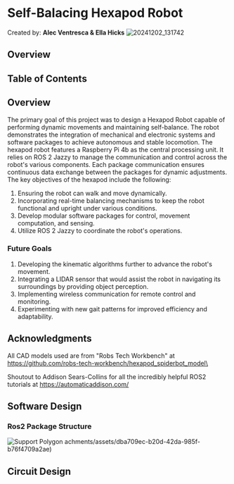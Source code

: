 # Self-Balacing Hexapod Robot
Created by: **Alec Ventresca & Ella Hicks**
![20241202_131742](https://github.com/user-attachments/assets/5de234e7-d59f-4bf5-8e5d-8d2eb02bb3d5)

## Overview
## Table of Contents

## Overview
The primary goal of this project was to design a Hexapod Robot capable of performing dynamic movements and maintaining self-balance. The robot demonstrates the integration of mechanical and electronic systems and software packages to achieve autonomous and stable locomotion. The hexapod robot features a Raspberry Pi 4b as the central processing unit. It relies on ROS 2 Jazzy to manage the communication and control across the robot's various components. Each package communication ensures continuous data exchange between the packages for dynamic adjustments. The key objectives of the hexapod include the following: 

1. Ensuring the robot can walk and move dynamically.
2. Incorporating real-time balancing mechanisms to keep the robot functional and upright under various conditions.
3. Develop modular software packages for control, movement computation, and sensing.
4. Utilize ROS 2 Jazzy to coordinate the robot's operations.

### Future Goals
1. Developing the kinematic algorithms further to advance the robot's movement.
2. Integrating a LIDAR sensor that would assist the robot in navigating its surroundings by providing object perception.
3. Implementing wireless communication for remote control and monitoring.
4. Experimenting with new gait patterns for improved efficiency and adaptability.

## Acknowledgments
All CAD models used are from "Robs Tech Workbench" at https://github.com/robs-tech-workbench/hexapod_spiderbot_model\  
  
Shoutout to Addison Sears-Collins for all the incredibly helpful ROS2 tutorials at https://automaticaddison.com/

## Software Design
### Ros2 Package Structure
![Support Polygon](https://github.com/user-attachments/assets/2a590f97-79df-4a50-9e1c-7e0ff6e2a661)
achments/assets/dba709ec-b20d-42da-985f-b76f4709a2ae)

## Circuit Design

